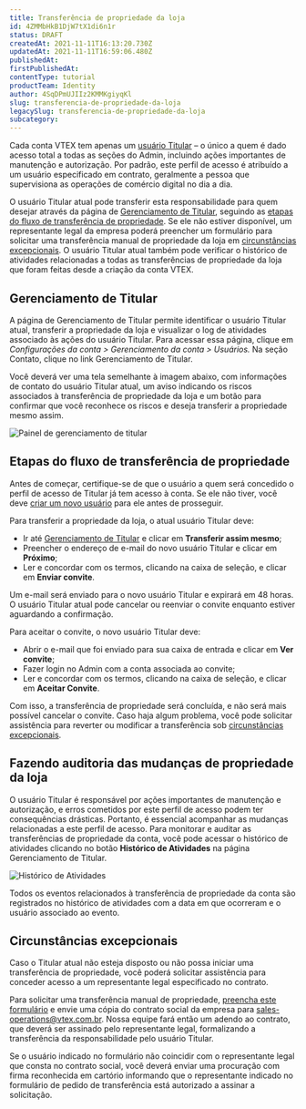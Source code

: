 ```yaml
---
title: Transferência de propriedade da loja
id: 4ZMMbHkB1DjW7tX1di6n1r
status: DRAFT
createdAt: 2021-11-11T16:13:20.730Z
updatedAt: 2021-11-11T16:59:06.480Z
publishedAt: 
firstPublishedAt: 
contentType: tutorial
productTeam: Identity
author: 4SqDPmUJIIz2KMMKgiyqKl
slug: transferencia-de-propriedade-da-loja
legacySlug: transferencia-de-propriedade-da-loja
subcategory: 
---
```


Cada conta VTEX tem apenas um [usuário Titular](https://docs.google.com/document/d/1IRBfHerya6I0XQiSyVTICPz8kqzADJbHdWuZm7ARlpQ/edit) – o único a quem é dado acesso total a todas as seções do Admin, incluindo ações importantes de manutenção e autorização. Por padrão, este perfil de acesso é atribuído a um usuário especificado em contrato, geralmente a pessoa que supervisiona as operações de comércio digital no dia a dia.

O usuário Titular atual pode transferir esta responsabilidade para quem desejar através da página de [Gerenciamento de Titular](https://docs.google.com/document/d/1ZTFt9Nyzt3uKUOZj2JLWVvp81b1bj3CysYrpBd2gjz0/edit#heading=h.2et92p0), seguindo as [etapas do fluxo de transferência de propriedade](). Se ele não estiver disponível, um representante legal da empresa poderá preencher um formulário para solicitar uma transferência manual de propriedade da loja em [circunstâncias excepcionais](). O usuário Titular atual também pode verificar o histórico de atividades relacionadas a todas as transferências de propriedade da loja que foram feitas desde a criação da conta VTEX.

## Gerenciamento de Titular

A página de Gerenciamento de Titular permite identificar o usuário Titular atual, transferir a propriedade da loja e visualizar o log de atividades associado às ações do usuário Titular. Para acessar essa página, clique em _Configurações da conta > Gerenciamento da conta > Usuários._ Na seção Contato, clique no link Gerenciamento de Titular. 

Você deverá ver uma tela semelhante à imagem abaixo, com informações de contato do usuário Titular atual, um aviso indicando os riscos associados à transferência de propriedade da loja e um botão para confirmar que você reconhece os riscos e deseja transferir a propriedade mesmo assim.

![Painel de gerenciamento de titular](https://images.ctfassets.net/alneenqid6w5/7AiPMmn3NnMjg89WgEfBXP/5bfcb540546580d2f584550ce67a04a4/Sponsor_Management_pt.png)

## Etapas do fluxo de transferência de propriedade

Antes de começar, certifique-se de que o usuário a quem será concedido o perfil de acesso de Titular já tem acesso à conta. Se ele não tiver, você deve [criar um novo usuário](https://help.vtex.com/en/tutorial/managing-users--tutorials_512#creating-a-new-user) para ele antes de prosseguir.

Para transferir a propriedade da loja, o atual usuário Titular deve:

* Ir até [Gerenciamento de Titular](https://docs.google.com/document/d/1ZTFt9Nyzt3uKUOZj2JLWVvp81b1bj3CysYrpBd2gjz0/edit#heading=h.2et92p0) e clicar em **Transferir assim mesmo**;
* Preencher o endereço de e-mail do novo usuário Titular e clicar em **Próximo**;
* Ler e concordar com os termos, clicando na caixa de seleção, e clicar em **Enviar convite**.

Um e-mail será enviado para o novo usuário Titular e expirará em 48 horas. O usuário Titular atual pode cancelar ou reenviar o convite enquanto estiver aguardando a confirmação.

Para aceitar o convite, o novo usuário Titular deve:

* Abrir o e-mail que foi enviado para sua caixa de entrada e clicar em **Ver convite**;
* Fazer login no Admin com a conta associada ao convite;
* Ler e concordar com os termos, clicando na caixa de seleção, e clicar em **Aceitar Convite**.

Com isso, a transferência de propriedade será concluída, e não será mais possível cancelar o convite. Caso haja algum problema, você pode solicitar assistência para reverter ou modificar a transferência sob [circunstâncias excepcionais]().

## Fazendo auditoria das mudanças de propriedade da loja

O usuário Titular é responsável por ações importantes de manutenção e autorização, e erros cometidos por este perfil de acesso podem ter consequências drásticas. Portanto, é essencial acompanhar as mudanças relacionadas a este perfil de acesso. Para monitorar e auditar as transferências de propriedade da conta, você pode acessar o histórico de atividades clicando no botão **Histórico de Atividades** na página Gerenciamento de Titular.

![Histórico de Atividades](//images.contentful.com/alneenqid6w5/6iXw7ib1Wsq4BiyR4Dgp8C/5b10117478c78e73f605cebebeeba43d/Activity_Log_pt.gif)

Todos os eventos relacionados à transferência de propriedade da conta são registrados no histórico de atividades com a data em que ocorreram e o usuário associado ao evento.

## Circunstâncias excepcionais

Caso o Titular atual não esteja disposto ou não possa iniciar uma transferência de propriedade, você poderá solicitar assistência para conceder acesso a um representante legal especificado no contrato. 

Para solicitar uma transferência manual de propriedade, [preencha este formulário](https://forms.gle/osXEnKJFMe7ZK3yx6) e envie uma cópia do contrato social da empresa para [sales-operations@vtex.com.br](mailto:sales-operations@vtex.com). Nossa equipe fará então um adendo ao contrato, que deverá ser assinado pelo representante legal, formalizando a transferência da responsabilidade pelo usuário Titular.

Se o usuário indicado no formulário não coincidir com o representante legal que consta no contrato social, você deverá enviar uma procuração com firma reconhecida em cartório informando que o representante indicado no formulário de pedido de transferência está autorizado a assinar a solicitação.

